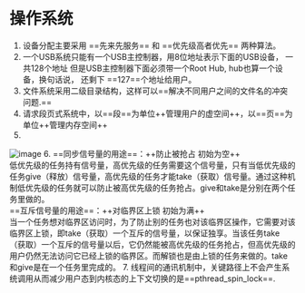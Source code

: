 # 操作系统
1. 设备分配主要采用 ==先来先服务== 和 ==优先级高者优先== 两种算法。
2. 一个USB系统只能有一个USB主控制器，用8位地址表示下面的USB设备， 一共128个地址
但是USB主控制器下面必须带一个Root Hub, hub也算一个设备，换句话说， 还剩下 ==127==个地址给用户。
3. 文件系统采用二级目录结构，这样可以==解决不同用户之间的文件名的冲突问题.==
4. 请求段页式系统中，以==段==为单位++管理用户的虚空间++，以==页==为单位++管理内存空间++
5. 
![image](F:/photo/3.jpg)
6. ==同步信号量的用途==：++防止被抢占 初始为空++  
低优先级的任务持有信号量，高优先级的任务需要这个信号量，只有当低优先级的任务give（释放）信号量，高优先级的任务才能take（获取）信号量。通过这种机制低优先级的任务就可以防止被高优先级的任务抢占。give和take是分别在两个任务里做的。  
==互斥信号量的用途==：++对临界区上锁 初始为满++  
当一个任务想对临界区访问时，为了防止别的任务也对该临界区操作，它需要对该临界区上锁，即take（获取）一个互斥的信号量，以保证独享。当该任务take（获取）一个互斥的信号量以后，它仍然能被高优先级的任务抢占，但高优先级的用户仍然无法访问它已经上锁的临界区。而解锁也是由上锁的任务来做的。take和give是在一个任务里完成的。
7. 线程间的通讯机制中，关键路径上不会产生系统调用从而减少用户态到内核态的上下文切换的是==pthread_spin_lock==.